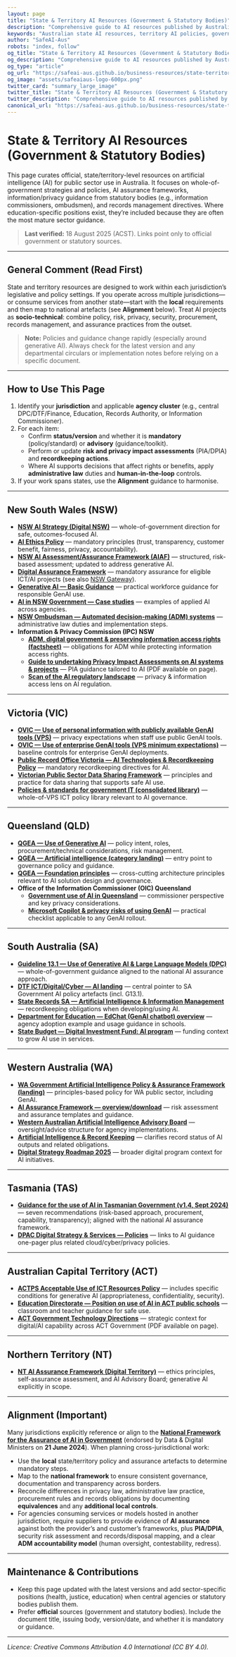 ```yaml
---
layout: page
title: "State & Territory AI Resources (Government & Statutory Bodies)"
description: "Comprehensive guide to AI resources published by Australian states and territories. Find official government AI strategies, policies, assurance frameworks, and statutory body guidance for public sector AI use."
keywords: "Australian state AI resources, territory AI policies, government AI strategies, NSW AI policy, Victoria AI guidance, Queensland AI framework, SA AI resources, WA AI policy, Tasmania AI guidance, ACT AI policy, NT AI framework, Australian government AI"
author: "SafeAI-Aus"
robots: "index, follow"
og_title: "State & Territory AI Resources (Government & Statutory Bodies)"
og_description: "Comprehensive guide to AI resources published by Australian states and territories"
og_type: "article"
og_url: "https://safeai-aus.github.io/business-resources/state-territory-ai-resources/"
og_image: "assets/safeaiaus-logo-600px.png"
twitter_card: "summary_large_image"
twitter_title: "State & Territory AI Resources (Government & Statutory Bodies)"
twitter_description: "Comprehensive guide to AI resources published by Australian states and territories"
canonical_url: "https://safeai-aus.github.io/business-resources/state-territory-ai-resources/"
---
```


# State & Territory AI Resources (Government & Statutory Bodies)

This page curates official, state/territory-level resources on artificial intelligence (AI) for public sector use in Australia. It focuses on whole-of-government strategies and policies, AI assurance frameworks, information/privacy guidance from statutory bodies (e.g., information commissioners, ombudsmen), and records management directives. Where education-specific positions exist, they’re included because they are often the most mature sector guidance.

> **Last verified:** 18 August 2025 (ACST). Links point only to official government or statutory sources.

---

## General Comment (Read First)

State and territory resources are designed to work within each jurisdiction’s legislative and policy settings. If you operate across multiple jurisdictions—or consume services from another state—start with the **local** requirements and then map to national artefacts (see **Alignment** below). Treat AI projects as **socio-technical**: combine policy, risk, privacy, security, procurement, records management, and assurance practices from the outset.

> **Note:** Policies and guidance change rapidly (especially around generative AI). Always check for the latest version and any departmental circulars or implementation notes before relying on a specific document.

---

## How to Use This Page

1. Identify your **jurisdiction** and applicable **agency cluster** (e.g., central DPC/DTF/Finance, Education, Records Authority, or Information Commissioner).  
2. For each item:  
   - Confirm **status/version** and whether it is **mandatory** (policy/standard) or **advisory** (guidance/toolkit).  
   - Perform or update **risk and privacy impact assessments** (PIA/DPIA) and **recordkeeping actions**.  
   - Where AI supports decisions that affect rights or benefits, apply **administrative law** duties and **human-in-the-loop** controls.  
3. If your work spans states, use the **Alignment** guidance to harmonise.

---

## New South Wales (NSW)

- **[NSW AI Strategy (Digital NSW)](https://www.digital.nsw.gov.au/policy/artificial-intelligence/artificial-intelligence-strategy)** — whole-of-government direction for safe, outcomes-focused AI.  
- **[AI Ethics Policy](https://www.digital.nsw.gov.au/policy/artificial-intelligence/artificial-intelligence-ethics-policy)** — mandatory principles (trust, transparency, customer benefit, fairness, privacy, accountability).  
- **[NSW AI Assessment/Assurance Framework (AIAF)](https://www.digital.nsw.gov.au/policy/artificial-intelligence/nsw-artificial-intelligence-assessment-framework)** — structured, risk-based assessment; updated to address generative AI.  
- **[Digital Assurance Framework](https://www.digital.nsw.gov.au/policy/digital-assurance)** — mandatory assurance for eligible ICT/AI projects (see also [NSW Gateway](https://www.nsw.gov.au/nsw-government/public-sector/financial-information-for-public-entities/nsw-gateway-assurance)).  
- **[Generative AI — Basic Guidance](https://www.digital.nsw.gov.au/policy/artificial-intelligence/generative-ai-basic-guidance)** — practical workforce guidance for responsible GenAI use.  
- **[AI in NSW Government — Case studies](https://www.digital.nsw.gov.au/article/case-studies-ai-nsw-government)** — examples of applied AI across agencies.  
- **[NSW Ombudsman — Automated decision-making (ADM) systems](https://www.ombo.nsw.gov.au/guidance-for-organisations/improving-public-administration/automated-decision-making-systems)** — administrative law duties and implementation steps.  
- **Information & Privacy Commission (IPC) NSW**  
  - **[ADM, digital government & preserving information access rights (factsheet)](https://www.ipc.nsw.gov.au/fact-sheet-automated-decision-making-digital-government-and-preserving-information-access-rights-agencies)** — obligations for ADM while protecting information access rights.  
  - **[Guide to undertaking Privacy Impact Assessments on AI systems & projects](https://www.ipc.nsw.gov.au/guide-undertaking-privacy-impact-assessments-ai-systems-and-projects)** — PIA guidance tailored to AI (PDF available on page).  
  - **[Scan of the AI regulatory landscape](https://www.ipc.nsw.gov.au/sites/default/files/2022-11/IPC_Scan_of_the_Artificial_Intelligence_Regulatory_Landscape_October_2022_0.pdf)** — privacy & information access lens on AI regulation.

---

## Victoria (VIC)

- **[OVIC — Use of personal information with publicly available GenAI tools (VPS)](https://ovic.vic.gov.au/privacy/resources-for-organisations/use-of-personal-information-with-publicly-available-generative-ai-tools-in-the-victorian-public-sector/)** — privacy expectations when staff use public GenAI tools.  
- **[OVIC — Use of enterprise GenAI tools (VPS minimum expectations)](https://ovic.vic.gov.au/privacy/resources-for-organisations/use-of-enterprise-generative-ai-tools-in-the-victorian-public-sector/)** — baseline controls for enterprise GenAI deployments.  
- **[Public Record Office Victoria — AI Technologies & Recordkeeping Policy](https://prov.vic.gov.au/recordkeeping-government/document-library/ai-technologies-policy-ai-technologies-and-recordkeeping)** — mandatory recordkeeping directives for AI.  
- **[Victorian Public Sector Data Sharing Framework](https://www.vic.gov.au/victorian-public-sector-data-sharing-framework)** — principles and practice for data sharing that supports safe AI use.  
- **[Policies & standards for government IT (consolidated library)](https://www.vic.gov.au/policies-standards-for-government-IT)** — whole-of-VPS ICT policy library relevant to AI governance.

---

## Queensland (QLD)

- **[QGEA — Use of Generative AI](https://www.forgov.qld.gov.au/information-technology/queensland-government-enterprise-architecture-qgea/qgea-directions-and-guidance/qgea-policies-standards-and-guidelines/use-of-generative-ai-in-queensland-government)** — policy intent, roles, procurement/technical considerations, risk management.  
- **[QGEA — Artificial intelligence (category landing)](https://www.forgov.qld.gov.au/information-technology/queensland-government-enterprise-architecture-qgea/qgea-directions-and-guidance/artificial-intelligence)** — entry point to governance policy and guidance.  
- **[QGEA — Foundation principles](https://www.forgov.qld.gov.au/information-technology/queensland-government-enterprise-architecture-qgea/qgea-directions-and-guidance/qgea-policies-standards-and-guidelines/qgea-foundation-principles)** — cross-cutting architecture principles relevant to AI solution design and governance.  
- **Office of the Information Commissioner (OIC) Queensland**  
  - **[Government use of AI in Queensland](https://www.oic.qld.gov.au/about/news/from-the-information-commissioner-government-use-of-ai-in-queensland)** — commissioner perspective and key privacy considerations.  
  - **[Microsoft Copilot & privacy risks of using GenAI](https://www.oic.qld.gov.au/guidelines/for-government/guidelines-privacy-principles/applying-the-privacy-principles/microsoft-copilot-and-the-privacy-risks-of-using-generative-ai)** — practical checklist applicable to any GenAI rollout.

---

## South Australia (SA)

- **[Guideline 13.1 — Use of Generative AI & Large Language Models (DPC)](https://www.dpc.sa.gov.au/__data/assets/pdf_file/0007/936745/Guideline-13.1-Use-of-Large-Language-Model-AI-Tools-Utilities.pdf)** — whole-of-government guidance aligned to the national AI assurance approach.  
- **[DTF ICT/Digital/Cyber — AI landing](https://www.treasury.sa.gov.au/Our-services/ict-digital-cyber-security/policies-and-guidelines/artificial-intelligence)** — central pointer to SA Government AI policy artefacts (incl. G13.1).  
- **[State Records SA — Artificial Intelligence & Information Management](https://www.archives.sa.gov.au/managing-information/Information-management/artificial-intelligence-and-information-management)** — recordkeeping obligations when developing/using AI.  
- **[Department for Education — EdChat (GenAI chatbot) overview](https://www.education.sa.gov.au/parents-and-families/curriculum-and-learning/ai/edchat)** — agency adoption example and usage guidance in schools.  
- **[State Budget — Digital Investment Fund: AI program](https://www.statebudget.sa.gov.au/our-budget/digital-capabilities)** — funding context to grow AI use in services.

---

## Western Australia (WA)

- **[WA Government Artificial Intelligence Policy & Assurance Framework (landing)](https://www.wa.gov.au/government/publications/wa-government-artificial-intelligence-policy-and-assurance-framework)** — principles-based policy for WA public sector, including GenAI.  
- **[AI Assurance Framework — overview/download](https://www.wa.gov.au/media/45059/download)** — risk assessment and assurance templates and guidance.  
- **[Western Australian Artificial Intelligence Advisory Board](https://www.wa.gov.au/organisation/department-of-the-premier-and-cabinet/office-of-digital-government/western-australian-artificial-intelligence-advisory-board)** — oversight/advice structure for agency implementations.  
- **[Artificial Intelligence & Record Keeping](https://www.wa.gov.au/government/publications/artificial-intelligence-and-record-keeping)** — clarifies record status of AI outputs and related obligations.  
- **[Digital Strategy Roadmap 2025](https://www.wa.gov.au/government/publications/digital-strategy-roadmap-2025)** — broader digital program context for AI initiatives.

---

## Tasmania (TAS)

- **[Guidance for the use of AI in Tasmanian Government (v1.4, Sept 2024)](https://www.dpac.tas.gov.au/__data/assets/pdf_file/0022/420466/FINAL-Guidance-for-AI-v1.4.pdf)** — seven recommendations (risk-based approach, procurement, capability, transparency); aligned with the national AI assurance framework.  
- **[DPAC Digital Strategy & Services — Policies](https://www.dpac.tas.gov.au/divisions/digital_strategy_and_services/policies)** — links to AI guidance one-pager plus related cloud/cyber/privacy policies.

---

## Australian Capital Territory (ACT)

- **[ACTPS Acceptable Use of ICT Resources Policy](https://www.cmtedd.act.gov.au/__data/assets/pdf_file/0006/818034/Acceptable_ICT_Use_Policy.pdf)** — includes specific conditions for generative AI (appropriateness, confidentiality, security).  
- **[Education Directorate — Position on use of AI in ACT public schools](https://www.act.gov.au/__data/assets/pdf_file/0009/2824146/Position-on-use-of-AI-in-ACT-public-schools.pdf)** — classroom and teacher guidance for safe use.  
- **[ACT Government Technology Directions](https://www.act.gov.au/open/act-government-technology-directions)** — strategic context for digital/AI capability across ACT Government (PDF available on page).

---

## Northern Territory (NT)

- **[NT AI Assurance Framework (Digital Territory)](https://digitalterritory.nt.gov.au/digital-government/strategies-and-guidance/policies-standards-and-guidance/artificial-intelligence-assurance-framework)** — ethics principles, self-assurance assessment, and AI Advisory Board; generative AI explicitly in scope.

---

## Alignment (Important)

Many jurisdictions explicitly reference or align to the **[National Framework for the Assurance of AI in Government](https://www.finance.gov.au/government/public-data/data-and-digital-ministers-meeting/national-framework-assurance-artificial-intelligence-government)** (endorsed by Data & Digital Ministers on **21 June 2024**). When planning cross-jurisdictional work:

- Use the **local** state/territory policy and assurance artefacts to determine mandatory steps.  
- Map to the **national framework** to ensure consistent governance, documentation and transparency across borders.  
- Reconcile differences in privacy law, administrative law practice, procurement rules and records obligations by documenting **equivalences** and any **additional local controls**.  
- For agencies consuming services or models hosted in another jurisdiction, require suppliers to provide evidence of **AI assurance** against both the provider’s and customer’s frameworks, plus **PIA/DPIA**, security risk assessment and records/disposal mapping, and a clear **ADM accountability model** (human oversight, contestability, redress).

---

## Maintenance & Contributions

- Keep this page updated with the latest versions and add sector-specific positions (health, justice, education) when central agencies or statutory bodies publish them.  
- Prefer **official** sources (government and statutory bodies). Include the document title, issuing body, version/date, and whether it is mandatory or guidance.

---

*Licence: Creative Commons Attribution 4.0 International (CC BY 4.0).*
